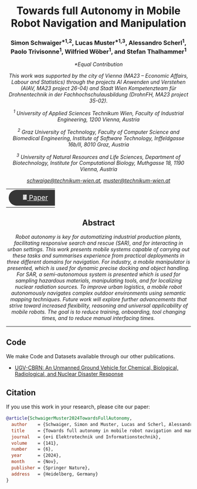 <h1 align="center">
Towards full Autonomy in Mobile Robot Navigation and Manipulation
</h1>

<h3 align="center">
Simon Schwaiger<sup>&ast;1,2</sup>, Lucas Muster<sup>&ast;1,3</sup>, Alessandro Scherl<sup>1</sup>, Paolo Trivisonne<sup>1</sup>, Wilfried Wöber<sup>1</sup>, and Stefan Thalhammer<sup>1</sup>
</h3>

<i align="center">

&ast;Equal Contribution

This work was supported by the city of Vienna (MA23 – Economic Affairs, Labour and Statistics) through the projects AI Anwenden und Verstehen (AIAV, MA23 project 26-04) and Stadt Wien Kompetenzteam für Drohnentechnik in der Fachhochschulausbildung (DrohnFH, MA23 project 35-02).

<sup>1</sup> University of Applied Sciences Technikum Wien, Faculty of Industrial Engineering, 1200 Vienna, Austria

<sup>2</sup> Graz University of Technology, Faculty of Computer Science and Biomedical Engineering, Institute of Software Technology, Inffeldgasse 16b/II, 8010 Graz, Austria

<sup>3</sup> University of Natural Resources and Life Sciences, Department of Biotechnology, Institute for Computational Biology, Muthgasse 18, 1190 Vienna, Austria

<a href="mailto:schwaige@technikum-wien.at">schwaige@technikum-wien.at</a>,
<a href="mailto:muster@technikum-wien.at">muster@technikum-wien.at</a>

</i>

<table align="center" style="border-collapse: collapse; max-width: 100pt;">
  <tr>
    <td align="middle" style="border: none;">
      <a href="https://link.springer.com/article/10.1007/s00502-024-01261-6" style="color: white; font-size: 14pt;">
        <div style="background-color: #363636; border-radius: 50px; padding: 10px 20px; color: white; width: 80pt;">
            <img src="img/document_icon.png" height="14" style="transform:translate(-10%,-1px);"> Paper
        </div>
      </a>
    </td>
  </tr>
</table>

<h2 align="center"> Abstract</h2>

<i align="center">

Robot autonomy is key for automatizing industrial production plants, facilitating responsive search and rescue (SAR), and for interacting in urban settings. This work presents mobile systems capable of carrying out these tasks and summarises experience from practical deployments in three different domains for navigation. For industry, a mobile manipulator is presented, which is used for dynamic precise docking and object handling. For SAR, a semi-autonomous system is presented which is used for sampling hazardous materials, manipulating tools, and for localizing nuclear radiation sources. To improve urban logistics, a mobile robot autonomously navigates complex outdoor environments using semantic mapping techniques. Future work will explore further advancements that strive toward increased flexibility, reasoning and universal applicability of mobile robots. The goal is to reduce training, onboarding, tool changing times, and to reduce manual interfacing times.

</i>

***************************************

## Code

We make Code and Datasets available through our other publications.

* [UGV-CBRN: An Unmanned Ground Vehicle for Chemical, Biological, Radiological, and Nuclear Disaster Response](https://simonSchwaiger.github.io/2024-ugv-cbrn.html)

## Citation

If you use this work in your research, please cite our paper:

```bibtex
@article{SchwaigerMuster2024TowardsFullAutonomy,
  author    = {Schwaiger, Simon and Muster, Lucas and Scherl, Alessandro and Trivisonne, Paolo and W{\"o}ber, Wilfried and Thalhammer, Stefan},
  title     = {Towards full autonomy in mobile robot navigation and manipulation},
  journal   = {e+i Elektrotechnik und Informationstechnik},
  volume    = {141},
  number    = {6},
  year      = {2024},
  month     = {Nov},
  publisher = {Springer Nature},
  address   = {Heidelberg, Germany}
}
```